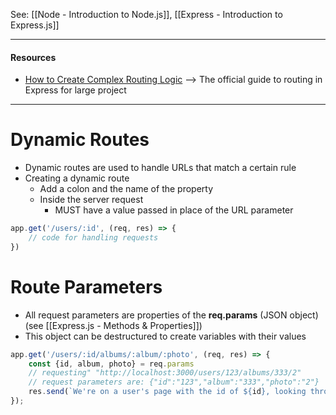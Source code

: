 See: [[Node - Introduction to Node.js]], [[Express - Introduction to Express.js]]

--- 

#### Resources
* [How to Create Complex Routing Logic](https://expressjs.com/en/guide/routing.html) --> The official guide to routing in Express for large project

--- 
# Dynamic Routes
* Dynamic routes are used to handle URLs that match a certain rule
* Creating a dynamic route
	* Add a colon and the name of the property
	* Inside the server request
		* MUST have a value passed in place of the URL parameter
```js
app.get('/users/:id', (req, res) => {
	// code for handling requests
})
```

# Route Parameters
* All request parameters are properties of the **req.params** (JSON object) (see [[Express.js - Methods & Properties]])
* This object can be destructured to create variables with their values
```js
app.get('/users/:id/albums/:album/:photo', (req, res) => {
	const {id, album, photo} = req.params
	// requesting" "http://localhost:3000/users/123/albums/333/2"
	// request parameters are: {"id":"123","album":"333","photo":"2"}
	res.send(`We're on a user's page with the id of ${id}, looking through album #${album}, photo#${photo}`)
});
```
